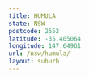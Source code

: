 ```yaml
---
title: HUMULA
state: NSW
postcode: 2652
latitude: -35.405064
longitude: 147.64961
url: /nsw/humula/
layout: suburb
---
```

